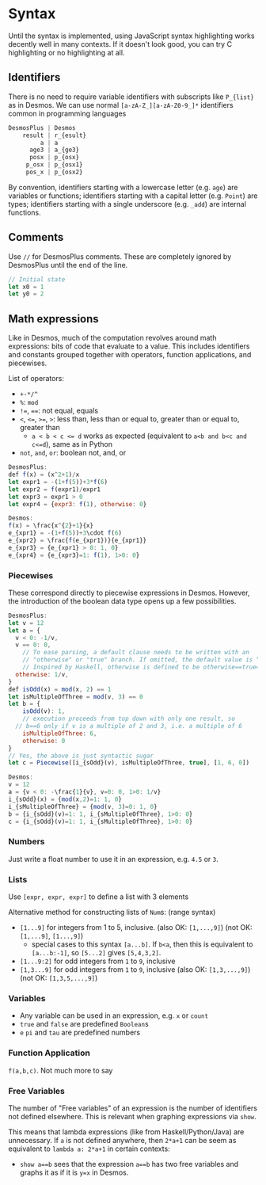 # Syntax

Until the syntax is implemented, using JavaScript syntax highlighting works decently well in many contexts. If it doesn't look good, you can try C highlighting or no highlighting at all.

## Identifiers

There is no need to require variable identifiers with subscripts like `P_{list}` as in Desmos. We can use normal `[a-zA-Z_][a-zA-Z0-9_]*` identifiers common in programming languages

```js
DesmosPlus | Desmos
    result | r_{esult}
         a | a
      age3 | a_{ge3}
      posx | p_{osx}
     p_osx | p_{osx1}
     pos_x | p_{osx2}
```

By convention, identifiers starting with a lowercase letter (e.g. `age`) are variables or functions; identifiers starting with a capital letter (e.g. `Point`) are types; identifiers starting with a single underscore (e.g. `_add`) are internal functions.

## Comments

Use `//` for DesmosPlus comments. These are completely ignored by DesmosPlus until the end of the line.

```js
// Initial state
let x0 = 1
let y0 = 2
```

## Math expressions

Like in Desmos, much of the computation revolves around math expressions: bits of code that evaluate to a value. This includes identifiers and constants grouped together with operators, function applications, and piecewises.

List of operators:

- `+-*/^`
- `%`: `mod`
- `!=`, `==`: not equal, equals
- `<`, `<=`, `>=`, `>`: less than, less than or equal to, greater than or equal to, greater than
  - `a < b < c <= d` works as expected (equivalent to `a<b and b<c and c<=d`), same as in Python
- `not`, `and`, `or`: boolean not, and, or

```js
DesmosPlus:
def f(x) = (x^2+1)/x
let expr1 = -(1+f(5))+3*f(6)
let expr2 = f(expr1)/expr1
let expr3 = expr1 > 0
let expr4 = {expr3: f(1), otherwise: 0}

Desmos:
f(x) = \frac{x^{2}+1}{x}
e_{xpr1} = -(1+f(5))+3\cdot f(6)
e_{xpr2} = \frac{f(e_{xpr1})}{e_{xpr1}}
e_{xpr3} = {e_{xpr1} > 0: 1, 0}
e_{xpr4} = {e_{xpr3}=1: f(1), 1>0: 0}
```

### Piecewises

These correspond directly to piecewise expressions in Desmos. However, the introduction of the boolean data type opens up a few possibilities.

```js
DesmosPlus:
let v = 12
let a = {
  v < 0: -1/v,
  v == 0: 0,
	// To ease parsing, a default clause needs to be written with an
	// "otherwise" or "true" branch. If omitted, the default value is "undefined"
	// Inspired by Haskell, otherwise is defined to be otherwise==true==(1>0)
  otherwise: 1/v,
}
def isOdd(x) = mod(x, 2) == 1
let isMultipleOfThree = mod(v, 3) == 0
let b = {
	isOdd(v): 1,
	// execution proceeds from top down with only one result, so
  // b==6 only if v is a multiple of 2 and 3, i.e. a multiple of 6
	isMultipleOfThree: 6,
	otherwise: 0
}
// Yes, the above is just syntactic sugar
let c = Piecewise([i_{sOdd}(v), isMultipleOfThree, true], [1, 6, 0])

Desmos:
v = 12
a = {v < 0: -\frac{1}{v}, v=0: 0, 1>0: 1/v}
i_{sOdd}(x) = {mod(x,2)=1: 1, 0}
i_{sMultipleOfThree} = {mod(v, 3)=0: 1, 0}
b = {i_{sOdd}(v)=1: 1, i_{sMultipleOfThree}, 1>0: 0}
c = {i_{sOdd}(v)=1: 1, i_{sMultipleOfThree}, 1>0: 0}
```

### Numbers

Just write a float number to use it in an expression, e.g. `4.5` or `3`.

### Lists

Use `[expr, expr, expr]` to define a list with 3 elements

Alternative method for constructing lists of `Num`s: (range syntax)
- `[1...9]` for integers from 1 to 5, inclusive. (also OK: `[1,...,9]`) (not OK: `[1,...9]`, `[1...,9]`)
  - special cases to this syntax `[a...b]`. If `b<a`, then this is equivalent to `[a...b:-1]`,
    so `[5...2]` gives `[5,4,3,2]`.
- `[1...9:2]` for odd integers from `1` to `9`, inclusive
- `[1,3...9]` for odd integers from `1` to `9`, inclusive  (also OK: `[1,3,...,9]`) (not OK: `[1,3,5,...,9]`)

### Variables

- Any variable can be used in an expression, e.g. `x` or `count`
- `true` and `false` are predefined `Boolean`s
- `e` `pi` and `tau` are predefined numbers

### Function Application

`f(a,b,c)`. Not much more to say

### Free Variables

The number of "Free variables" of an expression is the number of identifiers not defined elsewhere. This is relevant when graphing expressions via `show`.

This means that lambda expressions (like from Haskell/Python/Java) are unnecessary. If `a` is not defined anywhere, then `2*a+1` can be seem as equivalent to `lambda a: 2*a+1` in certain contexts:

  - `show a==b` sees that the expression `a==b` has two free variables and graphs it as if it is `y=x` in Desmos.
